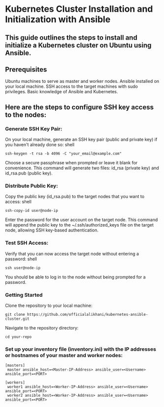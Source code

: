 # Kubernetes Cluster Installation and Initialization with Ansible

## This guide outlines the steps to install and initialize a Kubernetes cluster on Ubuntu using Ansible.
## Prerequisites

Ubuntu machines to serve as master and worker nodes.
Ansible installed on your local machine.
SSH access to the target machines with sudo privileges.
Basic knowledge of Ansible and Kubernetes.

## Here are the steps to configure SSH key access to the nodes:

### Generate SSH Key Pair:
On your local machine, generate an SSH key pair (public and private key) if you haven't already done so:
shell

    ssh-keygen -t rsa -b 4096 -C "your_email@example.com"

Choose a secure passphrase when prompted or leave it blank for convenience.
This command will generate two files: id_rsa (private key) and id_rsa.pub (public key).

### Distribute Public Key:

Copy the public key (id_rsa.pub) to the target nodes that you want to access:
shell

    ssh-copy-id user@node-ip

Enter the password for the user account on the target node.
This command will append the public key to the ~/.ssh/authorized_keys file on the target node, allowing SSH key-based authentication.

### Test SSH Access:

Verify that you can now access the target node without entering a password:
shell

    ssh user@node-ip

You should be able to log in to the node without being prompted for a password.

### Getting Started

Clone the repository to your local machine:

    git clone https://github.com/officialalikhani/kubernetes-ansible-cluster.git

Navigate to the repository directory:
    
    cd your-repo

### Set up your inventory file (inventory.ini) with the IP addresses or hostnames of your master and worker nodes:

    [masters]
     master ansible_host=<Master-IP-Address> ansible_user=<Username> ansible_port=<PORT>
     
    [workers]
     worker1 ansible_host=<Worker-IP-Address> ansible_user=<Username> ansible_port=<PORT>
     worker2 ansible_host=<Worker-IP-Address> ansible_user=<Username> ansible_port=<PORT>

